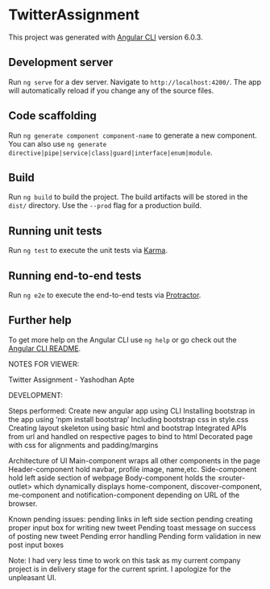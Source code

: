 # TwitterAssignment

This project was generated with [Angular CLI](https://github.com/angular/angular-cli) version 6.0.3.

## Development server

Run `ng serve` for a dev server. Navigate to `http://localhost:4200/`. The app will automatically reload if you change any of the source files.

## Code scaffolding

Run `ng generate component component-name` to generate a new component. You can also use `ng generate directive|pipe|service|class|guard|interface|enum|module`.

## Build

Run `ng build` to build the project. The build artifacts will be stored in the `dist/` directory. Use the `--prod` flag for a production build.

## Running unit tests

Run `ng test` to execute the unit tests via [Karma](https://karma-runner.github.io).

## Running end-to-end tests

Run `ng e2e` to execute the end-to-end tests via [Protractor](http://www.protractortest.org/).

## Further help

To get more help on the Angular CLI use `ng help` or go check out the [Angular CLI README](https://github.com/angular/angular-cli/blob/master/README.md).


NOTES FOR VIEWER:

Twitter Assignment - Yashodhan Apte

DEVELOPMENT:

Steps performed:
Create new angular app using CLI
Installing bootstrap in the app using ‘npm install bootstrap’
Including bootstrap css in style.css
Creating layout skeleton using basic html and bootstrap
Integrated APIs from url and handled on respective pages to bind to html
Decorated page with css for alignments and padding/margins

Architecture of UI
Main-component wraps all other components in the page
Header-component hold navbar, profile image, name,etc.
Side-component hold left aside section of webpage
Body-component holds the ≤router-outlet> which dynamically displays home-component, discover-component, me-component and notification-component depending on URL of the browser.

Known pending issues:
pending links in left side section
pending creating proper input box for writing new tweet
Pending toast message on success of posting new tweet
Pending error handling 
Pending form validation in new post input boxes

Note: I had very less time to work on this task as my current company project is in delivery stage for the current sprint. I apologize for the unpleasant UI.

